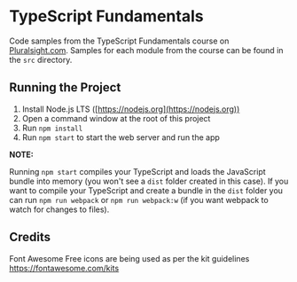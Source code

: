 # TypeScript Fundamentals

Code samples from the TypeScript Fundamentals course on [Pluralsight.com](https://pluralsight.com). Samples for each module from the course can be found in the `src` directory.

## Running the Project

1. Install Node.js LTS ([https://nodejs.org](https://nodejs.org))
1. Open a command window at the root of this project
1. Run `npm install`
1. Run `npm start` to start the web server and run the app

**NOTE:**

Running `npm start` compiles your TypeScript and loads the JavaScript bundle into memory (you won't see a `dist` folder created in this case).
If you want to compile your TypeScript and create a bundle in the `dist` folder you can run `npm run webpack` or
`npm run webpack:w` (if you want webpack to watch for changes to files).

## Credits

Font Awesome Free icons are being used as per the kit guidelines https://fontawesome.com/kits
